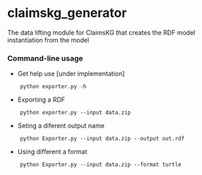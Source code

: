 # claimskg_generator
The data lifting module for ClaimsKG that creates the RDF model instantiation from the model 



### Command-line usage
- Get help use  [under implementation]
```
    python exporter.py -h
```
- Exporting a RDF
```
    python exporter.py --input data.zip
```
- Seting a diferent output name
```
    python Exporter.py --input data.zip --output out.rdf
```
- Using different a format
```
    python Exporter.py --input data.zip --format turtle
```
